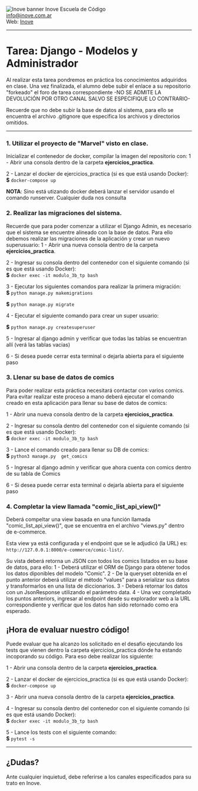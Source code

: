 ![Inove banner](/inove.jpg)
Inove Escuela de Código\
info@inove.com.ar\
Web: [Inove](http://inove.com.ar)

---
# Tarea: Django - Modelos y Administrador

Al realizar esta tarea pondremos en práctica los conocimientos adquiridos en clase.
Una vez finalizada, el alumno debe subir el enlace a su repositorio "forkeado" el foro de tarea correspondiente -NO SE ADMITE LA DEVOLUCIÓN POR OTRO CANAL SALVO SE ESPECIFIQUE LO CONTRARIO- 

Recuerde que no debe subir la base de datos al sistema, para ello se encuentra el archivo .gitignore que especifica los archivos y directorios omitidos.

---

### 1. Utilizar el proyecto de "Marvel" visto en clase.
Inicializar el contenedor de docker, compilar la imagen del repositorio con:
1 - Abrir una consola dentro de la carpeta **ejercicios_practica**.

2 - Lanzar el docker de ejercicios_practica (si es que está usando Docker):\
**$** `docker-compose up`

__NOTA__: Sino está utizando docker deberá lanzar el servidor usando el comando runserver. Cualquier duda nos consulta

### 2. Realizar las migraciones del sistema.
Recuerde que para poder comenzar a utilizar el Django Admin, es necesario que el sistema se encuentre alineado con la base de datos. Para ello debemos realizar las migraciones de la aplicación y crear un nuevo superusuario:
1 - Abrir una nueva consola dentro de la carpeta **ejercicios_practica**.

2 - Ingresar su consola dentro del contenedor con el siguiente comando (si es que está usando Docker):\
**$** `docker exec -it modulo_3b_tp bash`

3 - Ejecutar los siguientes comandos para realizar la primera migración:\
**$** `python manage.py makemigrations`

**$** `python manage.py migrate`

4 - Ejecutar el siguiente comando para crear un super usuario:

**$** `python manage.py createsuperuser`

5 - Ingresar al django admin y verificar que todas las tablas se encuentran allí (verá las tablas vacias)

6 - Si desea puede cerrar esta terminal o dejarla abierta para el siguiente paso

### 3. Llenar su base de datos de comics
Para poder realizar esta práctica necesitará contactar con varios comics. Para evitar realizar este proceso a mano deberá ejecutar el comando creado en esta aplicación para llenar su base de datos de comics:

1 - Abrir una nueva consola dentro de la carpeta **ejercicios_practica**.

2 - Ingresar su consola dentro del contenedor con el siguiente comando (si es que está usando Docker):\
**$** `docker exec -it modulo_3b_tp bash`

3 - Lance el comando creado para llenar su DB de comics:\
**$** `python3 manage.py  get_comics`

5 - Ingresar al django admin y verificar que ahora cuenta con comics dentro de su tabla de Comics

6 - Si desea puede cerrar esta terminal o dejarla abierta para el siguiente paso

### 4. Completar la view llamada "comic_list_api_view()"
Deberá compeltar una view basada en una función llamada "comic_list_api_view()", que se encuentra en el archivo "views.py" dentro de e-commerce.

Esta view ya está configurada y el endpoint que se le adjudicó (la URL) es:\
`http://127.0.0.1:8000/e-commerce/comic-list/`.

Su vista deberá retorna un JSON con todos los comics listados en su base de datos, para ello:
1 - Deberá utilizar el ORM de Django para obtener todos los datos diponibles del modelo "Comic".
2 - De la queryset obtenida en el punto anterior deberá utilizar el método "values" para a serializar sus datos y transformarlos en una lista de diccionarios.
3 - Deberá retornar los datos con un JsonResponse utilizando el parámetro data.
4 - Una vez completado los puntos anteriors, ingresar al endpoint desde su explorador web a la URL correspondiente y verificar que los datos han sido retornado como era esperado.

## ¡Hora de evaluar nuestro código!
Puede evaluar que ha alcanzo los solicitado en el desafio ejecutando los tests que vienen dentro la carpeta ejercicios_practica dónde ha estando incoporando su código. Para eso debe realizar los siguiente:

1 - Abrir una consola dentro de la carpeta **ejercicios_practica**.

2 - Lanzar el docker de ejercicios_practica (si es que está usando Docker):\
**$** `docker-compose up`

3 - Abrir una nueva consola dentro de la carpeta **ejercicios_practica**.

4 - Ingresar su consola dentro del contenedor con el siguiente comando (si es que está usando Docker):\
**$** `docker exec -it modulo_3b_tp bash`

5 - Lance los tests con el siguiente comando:\
**$** `pytest -s`


---

## ¿Dudas?
Ante cualquier inquietud, debe referirse a los canales especificados para su trato en Inove.
